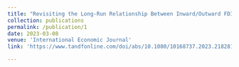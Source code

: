 ```yaml
---
title: "Revisiting the Long-Run Relationship Between Inward/Outward FDI and Income Inequality: New Evidence from the OECD"
collection: publications
permalink: /publication/1
date: 2023-03-08
venue: 'International Economic Journal'
link: 'https://www.tandfonline.com/doi/abs/10.1080/10168737.2023.2182814'

---
```

